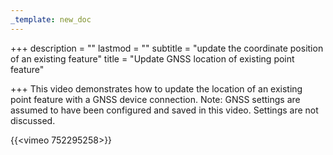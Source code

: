 ```yaml
---
_template: new_doc
---
```


+++
description = ""
lastmod = ""
subtitle = "update the coordinate position of an existing feature"
title = "Update GNSS location of existing point feature"

+++
This video demonstrates how to update the location of an existing point feature with a GNSS device connection.  Note: GNSS settings are assumed to have been configured and saved in this video.  Settings are not discussed.

{{<vimeo 752295258>}}
